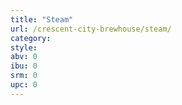 ```yaml
---
title: "Steam"
url: /crescent-city-brewhouse/steam/
category: 
style: 
abv: 0
ibu: 0
srm: 0
upc: 0
---
```


